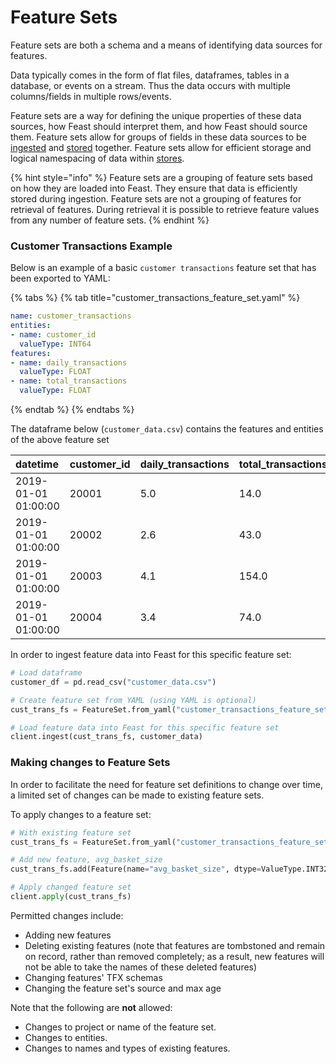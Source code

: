 # Feature Sets

Feature sets are both a schema and a means of identifying data sources for features.

Data typically comes in the form of flat files, dataframes, tables in a database, or events on a stream. Thus the data occurs with multiple columns/fields in multiple rows/events. 

Feature sets are a way for defining the unique properties of these data sources, how Feast should interpret them, and how Feast should source them. Feature sets allow for groups of fields in these data sources to be [ingested](data-ingestion.md) and [stored](stores.md) together. Feature sets allow for efficient storage and logical namespacing of data within [stores](stores.md).

{% hint style="info" %}
Feature sets are a grouping of feature sets based on how they are loaded into Feast. They ensure that data is efficiently stored during ingestion. Feature sets are not a grouping of features for retrieval of features. During retrieval it is possible to retrieve feature values from any number of feature sets.
{% endhint %}

### Customer Transactions Example

Below is an example of a basic `customer transactions` feature set that has been exported to YAML:

{% tabs %}
{% tab title="customer\_transactions\_feature\_set.yaml" %}
```yaml
name: customer_transactions
entities:
- name: customer_id
  valueType: INT64
features:
- name: daily_transactions
  valueType: FLOAT
- name: total_transactions
  valueType: FLOAT
```
{% endtab %}
{% endtabs %}

The dataframe below \(`customer_data.csv`\) contains the features and entities of the above feature set

| datetime | customer\_id | daily\_transactions | total\_tra**nsactions** |
| :--- | :--- | :--- | :--- |
| 2019-01-01 01:00:00 | 20001 | 5.0 | 14.0 |
| 2019-01-01 01:00:00 | 20002 | 2.6 | 43.0 |
| 2019-01-01 01:00:00 | 20003 | 4.1 | 154.0 |
| 2019-01-01 01:00:00 | 20004 | 3.4 | 74.0 |

In order to ingest feature data into Feast for this specific feature set:

```python
# Load dataframe
customer_df = pd.read_csv("customer_data.csv")

# Create feature set from YAML (using YAML is optional)
cust_trans_fs = FeatureSet.from_yaml("customer_transactions_feature_set.yaml")

# Load feature data into Feast for this specific feature set
client.ingest(cust_trans_fs, customer_data)
```

### **Making changes to Feature Sets**

In order to facilitate the need for feature set definitions to change over time, a limited set of changes can be made to existing feature sets. 

To apply changes to a feature set:

```python
# With existing feature set
cust_trans_fs = FeatureSet.from_yaml("customer_transactions_feature_set.yaml")

# Add new feature, avg_basket_size
cust_trans_fs.add(Feature(name="avg_basket_size", dtype=ValueType.INT32))

# Apply changed feature set
client.apply(cust_trans_fs)
```

Permitted changes include:

* Adding new features
* Deleting existing features \(note that features are tombstoned and remain on record, rather than removed completely; as a result, new features will not be able to take the names of these deleted features\)
* Changing features' TFX schemas
* Changing the feature set's source and max age

Note that the following are **not** allowed:

* Changes to project or name of the feature set.
* Changes to entities.
* Changes to names and types of existing features.

